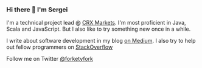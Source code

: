 ### Hi there 👋 I'm Sergei

I'm a technical project lead @ [CRX Markets](https://www.crxmarkets.com). I'm most proficient in Java, Scala and JavaScript. But I also like to try something new once in a while.

I write about software development in my blog [on Medium](https://medium.com/@forketyfork). I also try to help out fellow programmers on [StackOverflow](https://stackoverflow.com/users/1336841/sergei?tab=profile)

Follow me on Twitter [@forketyfork](https://twitter.com/forketyfork)
